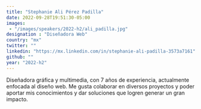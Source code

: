 ```yaml
---
title: "Stephanie Ali Pérez Padilla"
date: 2022-09-28T19:51:30-05:00
images: 
 - "/images/speakers/2022-h2/ali_padilla.jpg"
designation : "Diseñadora Web"
country: "mx"
twitter: ""
linkedin: "https://mx.linkedin.com/in/stephanie-ali-padilla-3573a7161"
github: ""
year: "2022-h2"
---
```


Diseñadora gráfica y multimedia, con 7 años de experiencia, actualmente enfocada al diseño web. Me gusta colaborar en diversos proyectos y poder aportar mis conocimientos y dar soluciones que logren generar un gran impacto. 